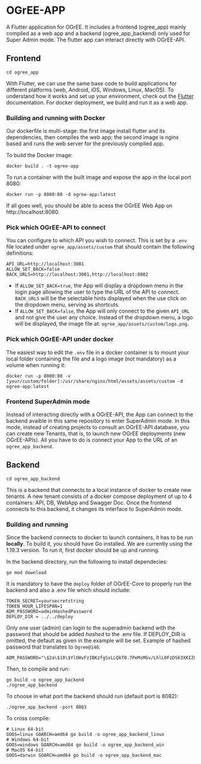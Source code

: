 # OGrEE-APP
A Flutter application for OGrEE. It includes a frontend (ogree_app) mainly compiled as a web app and a backend (ogree_app_backend) only used for Super Admin mode. The flutter app can interact directly with OGrEE-API.

## Frontend
```console
cd ogree_app
```
With Flutter, we can use the same base code to build applications for different platforms (web, Android, iOS, Windows, Linux, MacOS). To understand how it works and set up your environment, check out the [Flutter](https://docs.flutter.dev/get-started/install) documentation.  For docker deployment, we build and run it as a web app.

### Building and running with Docker
Our dockerfile is multi-stage: the first image install flutter and its dependencies, then compiles the web app; the second image is nginx based and runs the web server for the previously compiled app.

To build the Docker image:
```console
docker build . -t ogree-app 
```

To run a container with the built image and expose the app in the local port 8080:
```console
docker run -p 8080:80 -d ogree-app:latest
```

If all goes well, you should be able to acess the OGrEE Web App on http://localhost:8080.

### Pick which OGrEE-API to connect
You can configure to which API you wish to connect. This is set by a `.env` file located under `ogree_app/assets/custom` that should contain the following definitions:
```
API_URL=http://localhost:3001
ALLOW_SET_BACK=false
BACK_URLS=http://localhost:3001,http://localhost:8082
```

- If `ALLOW_SET_BACK=true`, the App will display a dropdown menu in the login page allowing the user to type the URL of the API to connect. `BACK_URLS` will be the selectable hints displayed when the use click on the dropdown menu, serving as shortcuts.
- If `ALLOW_SET_BACK=false`, the App will only connect to the given `API_URL` and not give the user any choice. Instead of the dropdown menu, a logo will be displayed, the image file at: `ogree_app/assets/custom/logo.png`.

### Pick which OGrEE-API under docker
The easiest way to edit the `.env` file in a docker container is to mount your local folder containing the file and a logo image (not mandatory) as a volume when running it:
```
docker run -p 8080:80 -v [your/custom/folder]:/usr/share/nginx/html/assets/assets/custom -d ogree-app:latest
```

### Frontend SuperAdmin mode
Instead of interacting directly with a OGrEE-API, the App can connect to the backend avaible in this same repository to enter SuperAdmin mode. In this mode, instead of creating projects to consult an OGrEE-API database, you can create new Tenants, that is, to launch new OGrEE deployments (new OGrEE-APIs). All you have to do is connect your App to the URL of an `ogree_app_backend`. 

## Backend
```console
cd ogree_app_backend
```
This is a backend that connects to a local instance of docker to create new tenants. A new tenant consists of a docker compose deployment of up to 4 containers: API, DB, WebApp and Swagger Doc. Once the frontend connects to this backend, it changes its interface to SuperAdmin mode.  

### Building and running
Since the backend connects to docker to launch containers, it has to be run **locally**. To build it, you should have Go installed. We are currently using the 1.19.3 version. To run it, first docker should be up and running.

In the backend directory, run the following to install dependecies:
```console
go mod download
```

It is mandatory to have the `deploy` folder of OGrEE-Core to properly run the backend and also a .env file which should include:
```
TOKEN_SECRET=yoursecretstring
TOKEN_HOUR_LIFESPAN=1
ADM_PASSWORD=adminHashedPassword
DEPLOY_DIR = ../../deploy
```

Only one user (admin) can login to the superadmin backend with the password that should be added *hashed* to the .env file. If DEPLOY_DIR is omitted, the default as given in the example will be set. Example of hashed password that translates to `Ogree@148`:
```
ADM_PASSWORD="\$2a\$10\$YlOHvFzIBKzfgSxLLQkT0.7PeMsMGv/LhlL0FzDS63XKIZCCDRvim"
```

Then, to compile and run:
```console
go build -o ogree_app_backend
./ogree_app_backend
```

To choose in what port the backend should run (default port is 8082):
```
./ogree_app_backend -port 8083
```

To cross compile:
```console
# Linux 64-bit
GOOS=linux GOARCH=amd64 go build -o ogree_app_backend_linux
# Windows 64-bit
GOOS=windows GOARCH=amd64 go build -o ogree_app_backend_win
# MacOS 64-bit
GOOS=darwin GOARCH=amd64 go build -o ogree_app_backend_mac
```